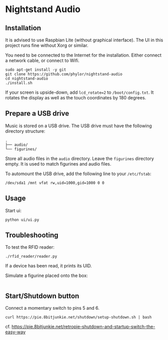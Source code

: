 # Nightstand Audio

## Installation

It is advised to use Raspbian Lite (without graphical interface). The UI in this project runs fine without Xorg or similar.

You need to be connected to the Internet for the installation. Either connect a network cable, or connect to Wifi.

```shell
sudo apt-get install -y git
git clone https://github.com/phylor/nightstand-audio
cd nightstand-audio
./install.sh
```

If your screen is upside-down, add `lcd_rotate=2` to `/boot/config.txt`. It rotates the display as well as the touch coordinates by 180 degrees.

## Prepare a USB drive

Music is stored on a USB drive. The USB drive must have the following directory structure:

```
.
├── audio/
└── figurines/
```

Store all audio files in the `audio` directory. Leave the `figurines` directory empty. It is used to match figurines and audio files.

To automount the USB drive, add the following line to your `/etc/fstab`:

```
/dev/sda1 /mnt vfat rw,uid=1000,gid=1000 0 0
```

## Usage

Start ui:

```
python ui/ui.py
```

## Troubleshooting

To test the RFID reader:

```
./rfid_reader/reader.py
```

If a device has been read, it prints its UID.

Simulate a figurine placed onto the box:

```
```

## Start/Shutdown button

Connect a momentary switch to pins 5 and 6.

    curl https://pie.8bitjunkie.net/shutdown/setup-shutdown.sh | bash

cf. https://pie.8bitjunkie.net/retropie-shutdown-and-startup-switch-the-easy-way

